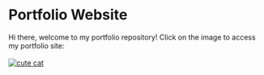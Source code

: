 # Portfolio Website

Hi there, welcome to my portfolio repository!
Click on the image to access my portfolio site:
\
\
[![cute cat](https://cdn-icons-png.flaticon.com/256/11172/11172322.png)](https://nguyenhaley.github.io/Portfolio/)

